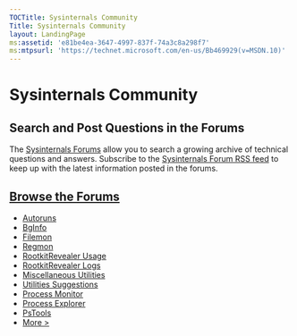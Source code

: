 ```yaml
---
TOCTitle: Sysinternals Community
Title: Sysinternals Community
layout: LandingPage
ms:assetid: 'e81be4ea-3647-4997-837f-74a3c8a298f7'
ms:mtpsurl: 'https://technet.microsoft.com/en-us/Bb469929(v=MSDN.10)'
---
```


# Sysinternals Community

## Search and Post Questions in the Forums

The [Sysinternals Forums](http://forum.sysinternals.com/) allow you to
search a growing archive of technical questions and answers. Subscribe
to the [Sysinternals Forum RSS
feed](http://forum.sysinternals.com/rss_topic_feed.asp) to keep up with
the latest information posted in the forums.

## [Browse the Forums](http://forum.sysinternals.com/)

-   [Autoruns](http://forum.sysinternals.com/forum_topics.asp?fid=16)
-   [BgInfo](http://forum.sysinternals.com/forum_topics.asp?fid=5)
-   [Filemon](http://forum.sysinternals.com/forum_topics.asp?fid=3)
-   [Regmon](http://forum.sysinternals.com/forum_topics.asp?fid=4)
-   [RootkitRevealer Usage](http://forum.sysinternals.com/forum_topics.asp?fid=15)
-   [RootkitRevealer Logs](http://forum.sysinternals.com/forum_topics.asp?fid=17)
-   [Miscellaneous Utilities](http://forum.sysinternals.com/forum_topics.asp?fid=11)
-   [Utilities Suggestions](http://forum.sysinternals.com/forum_topics.asp?fid=14)
-   [Process Monitor](http://forum.sysinternals.com/forum_topics.asp?fid=19)
-   [Process Explorer](http://forum.sysinternals.com/forum_topics.asp?fid=2)
-   [PsTools](http://forum.sysinternals.com/forum_topics.asp?fid=8)
-   [More &gt;](http://forum.sysinternals.com/)
